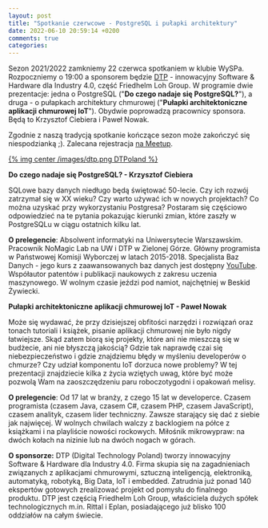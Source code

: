 ```yaml
---
layout: post
title: "Spotkanie czerwcowe - PostgreSQL i pułapki architektury"
date: 2022-06-10 20:59:14 +0200
comments: true
categories: 
---
```


Sezon 2021/2022 zamkniemy 22 czerwca spotkaniem w klubie WySPa. Rozpoczniemy o 19:00 a sponsorem będzie <a href="https://dtpoland.com/" target="_blank">DTP</a> - innowacyjny Software & Hardware dla Industry 4.0,  część Friedhelm Loh Group. W programie dwie prezentacje: jedna o PostgreSQL ("<b>Do czego nadaje się PostgreSQL?</b>"), a druga - o pułapkach architektury chmurowej ("<b>Pułapki architektoniczne aplikacji chmurowej IoT</b>"). Obydwie poprowadzą pracownicy sponsora. Będą to Krzysztof Ciebiera i Paweł Nowak.

Zgodnie z naszą tradycją spotkanie kończące sezon może zakończyć się niespodzianką ;). Zalecana rejestracja <a href="https://www.meetup.com/zielona-gora-jug/events/286494553/" target="_blank">na Meetup</a>.

[{% img center /images/dtp.png DTPoland %}](https://dtpoland.com/)

<!-- more -->

<b>Do czego nadaje się PostgreSQL? - Krzysztof Ciebiera</b>

SQLowe bazy danych niedługo będą świętować 50-lecie. Czy ich rozwój zatrzymał się w XX wieku? Czy warto używać ich w nowych projektach? Co można uzyskać przy wykorzystaniu Postgresa? Postaram się częściowo odpowiedzieć na te pytania pokazując kierunki zmian, które zaszły w PostgreSQLu w ciągu ostatnich kilku lat.

<b>O prelegencie</b>: Absolwent informatyki na Uniwersytecie Warszawskim. Pracownik NoMagic Lab na UW i DTP w Zielonej Górze. Główny programista w Państwowej Komisji Wyborczej w latach 2015-2018. Specjalista Baz Danych - jego kurs z zaawansowanych baz danych jest dostępny <a href="https://www.youtube.com/watch?v=6960KZKd2iY" target="_blank">YouTube</a>. Współautor patentów i publikacji naukowych z zakresu uczenia maszynowego. W wolnym czasie jeździ pod namiot, najchętniej w Beskid Żywiecki.

<b>Pułapki architektoniczne aplikacji chmurowej IoT - Paweł Nowak</b>

Może się wydawać, że przy dzisiejszej obfitości narzędzi i rozwiązań oraz tonach tutoriali i książek, pisanie aplikacji chmurowej nie było nigdy łatwiejsze. Skąd zatem biorą się projekty, które ani nie mieszczą się w budżecie, ani nie błyszczą jakością? Gdzie tak naprawdę czai się niebezpieczeństwo i gdzie znajdziemu błędy w myśleniu developerów o chmurze? Czy udział komponentu IoT dorzuca nowe problemy? W tej prezentacji znajdziecie kilka z życia wziętych uwag, które być może pozwolą Wam na zaoszczędzeniu paru roboczotygodni i opakowań melisy. 

<b>O prelegencie</b>: Od 17 lat w branży, z czego 15 lat w developerce. Czasem programista (czasem Java, czasem C#, czasem PHP, czasem JavaScript), czasem analityk, czasem lider techniczny. Zawsze starający się dać z siebie jak najwięcej. W wolnych chwilach walczy z backlogiem na półce z książkami i na playliście nowości rockowych. Miłośnik mikrowypraw: na dwóch kołach na nizinie lub na dwóch nogach w górach.

<b>O sponsorze:</b> DTP (Digital Technology Poland) tworzy innowacyjny Software & Hardware dla Industry 4.0. Firma skupia się na zagadnieniach związanych z aplikacjami chmurowymi, sztuczną inteligencją, elektroniką, automatyką, robotyką, Big Data, IoT i embedded. Zatrudnia już ponad 140 ekspertów gotowych zrealizować projekt od pomysłu do finalnego produktu. DTP jest częścią Friedhelm Loh Group, właściciela dużych spółek technologicznych m.in. Rittal i Eplan, posiadającego już blisko 100 oddziałów na całym świecie. 
